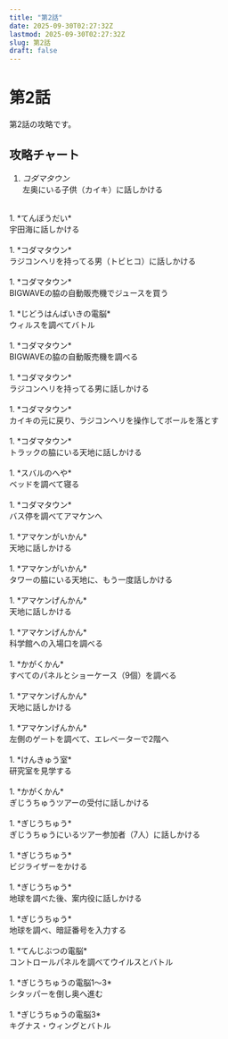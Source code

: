```yaml
---
title: "第2話"
date: 2025-09-30T02:27:32Z
lastmod: 2025-09-30T02:27:32Z
slug: 第2話
draft: false
---
```


# 第2話
第2話の攻略です。

## 攻略チャート
1. *コダマタウン*<br />
左奥にいる子供（カイキ）に話しかける<br />
<br />
1. *てんぼうだい*<br />
宇田海に話しかける<br />
<br />
1. *コダマタウン*<br />
ラジコンヘリを持ってる男（トビヒコ）に話しかける<br />
<br />
1. *コダマタウン*<br />
BIGWAVEの脇の自動販売機でジュースを買う<br />
<br />
1. *じどうはんばいきの電脳*<br />
ウィルスを調べてバトル<br />
<br />
1. *コダマタウン*<br />
BIGWAVEの脇の自動販売機を調べる<br />
<br />
1. *コダマタウン*<br />
ラジコンヘリを持ってる男に話しかける<br />
<br />
1. *コダマタウン*<br />
カイキの元に戻り、ラジコンヘリを操作してボールを落とす<br />
<br />
1. *コダマタウン*<br />
トラックの脇にいる天地に話しかける<br />
<br />
1. *スバルのへや*<br />
ベッドを調べて寝る<br />
<br />
1. *コダマタウン*<br />
バス停を調べてアマケンへ<br />
<br />
1. *アマケンがいかん*<br />
天地に話しかける<br />
<br />
1. *アマケンがいかん*<br />
タワーの脇にいる天地に、もう一度話しかける<br />
<br />
1. *アマケンげんかん*<br />
天地に話しかける<br />
<br />
1. *アマケンげんかん*<br />
科学館への入場口を調べる<br />
<br />
1. *かがくかん*<br />
すべてのパネルとショーケース（9個）を調べる<br />
<br />
1. *アマケンげんかん*<br />
天地に話しかける<br />
<br />
1. *アマケンげんかん*<br />
左側のゲートを調べて、エレベーターで2階へ<br />
<br />
1. *けんきゅう室*<br />
研究室を見学する<br />
<br />
1. *かがくかん*<br />
ぎじうちゅうツアーの受付に話しかける<br />
<br />
1. *ぎじうちゅう*<br />
ぎじうちゅうにいるツアー参加者（7人）に話しかける<br />
<br />
1. *ぎじうちゅう*<br />
ビジライザーをかける<br />
<br />
1. *ぎじうちゅう*<br />
地球を調べた後、案内役に話しかける<br />
<br />
1. *ぎじうちゅう*<br />
地球を調べ、暗証番号を入力する<br />
<br />
1. *てんじぶつの電脳*<br />
コントロールパネルを調べてウイルスとバトル<br />
<br />
1. *ぎじうちゅうの電脳1～3*<br />
シタッパーを倒し奥へ進む<br />
<br />
1. *ぎじうちゅうの電脳3*<br />
キグナス・ウィングとバトル
